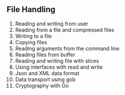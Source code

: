 ## File Handling

1. Reading and writing from user
2. Reading from a file and compressed files
3. Writing to a file
4. Copying files
5. Reading arguments from the command line
6. Reading files from buffer
7. Reading and writing file with slices
8. Using interfaces with read and write
9. Json and XML data format
10. Data transport using gob
11. Cryptography with Go
